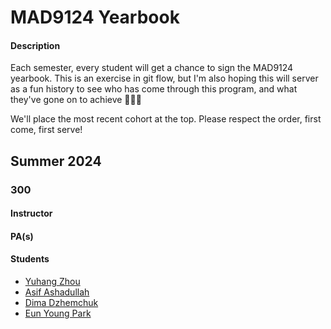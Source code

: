 # MAD9124 Yearbook

#### Description

Each semester, every student will get a chance to sign the MAD9124 yearbook. This is an exercise in git flow, but I'm also hoping this will server as a fun history to see who has come through this program, and what they've gone on to achieve 🚀🚀🚀

We'll place the most recent cohort at the top. Please respect the order, first come, first serve!

## Summer 2024

### 300

#### Instructor

#### PA(s)

#### Students
- [Yuhang Zhou](https://github.com/zhou0244)
- [Asif Ashadullah](https://github.com/asha0012-asif)
- [Dima Dzhemchuk](https://github.com/ddzhemchuk)
- [Eun Young Park](https://github.com/park0613)
